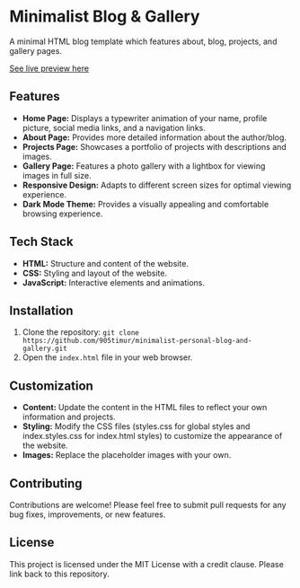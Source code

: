 # Minimalist Blog & Gallery 

A minimal HTML blog template which features about, blog, projects, and gallery pages.

[See live preview here](https://905timur.github.io/minimalist-personal-blog-and-gallery/index.html)

## Features

* **Home Page:** Displays a typewriter animation of your name, profile picture, social media links, and a navigation links.
* **About Page:** Provides more detailed information about the author/blog.
* **Projects Page:** Showcases a portfolio of projects with descriptions and images.
* **Gallery Page:** Features a photo gallery with a lightbox for viewing images in full size.
* **Responsive Design:** Adapts to different screen sizes for optimal viewing experience.
* **Dark Mode Theme:** Provides a visually appealing and comfortable browsing experience.

## Tech Stack

* **HTML:** Structure and content of the website.
* **CSS:** Styling and layout of the website.
* **JavaScript:** Interactive elements and animations.

## Installation

1. Clone the repository: `git clone https://github.com/905timur/minimalist-personal-blog-and-gallery.git`
2. Open the `index.html` file in your web browser.

## Customization

* **Content:** Update the content in the HTML files to reflect your own information and projects.
* **Styling:** Modify the CSS files (styles.css for global styles and index.styles.css for index.html styles) to customize the appearance of the website.
* **Images:** Replace the placeholder images with your own.

## Contributing

Contributions are welcome! Please feel free to submit pull requests for any bug fixes, improvements, or new features.

## License

This project is licensed under the MIT License with a credit clause. Please link back to this repository.
